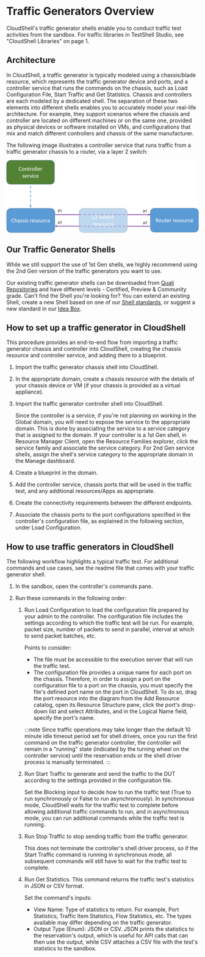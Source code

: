 # Traffic Generators Overview

CloudShell's traffic generator shells enable you to conduct traffic test activities from the sandbox. For traffic libraries in TestShell Studio, see "CloudShell Libraries" on page 1.

## Architecture

In CloudShell, a traffic generator is typically modeled using a chassis/blade resource, which represents the traffic generator device and ports, and a controller service that runs the commands on the chassis, such as Load Configuration File, Start Traffic and Get Statistics. Chassis and controllers are each modeled by a dedicated shell. The separation of these two elements into different shells enables you to accurately model your real-life architecture. For example, they support scenarios where the chassis and controller are located on different machines or on the same one, provided as physical devices or software installed on VMs, and configurations that mix and match different controllers and chassis of the same manufacturer.

The following image illustrates a controller service that runs traffic from a traffic generator chassis to a router, via a layer 2 switch:

![](/Images/CloudShell-Portal/TrafficGeneratorsArchitecture.png)

## Our Traffic Generator Shells

While we still support the use of 1st Gen shells, we highly recommend using the 2nd Gen version of the traffic generators you want to use.

Our existing traffic generator shells can be downloaded from [Quali Repositories](https://github.com/orgs/QualiSystems/repositories) and have different levels - Certified, Preview & Community grade. Can't find the Shell you're looking for? You can extend an existing Shell, create a new Shell based on one of our [Shell standards](https://github.com/orgs/QualiSystems/discussions?discussions_q=label%3AStandard+), or suggest a new standard in our [Idea Box](https://github.com/orgs/QualiSystems/discussions/categories/idea-box).

## How to set up a traffic generator in CloudShell

This procedure provides an end-to-end flow from importing a traffic generator chassis and controller into CloudShell, creating the chassis resource and controller service, and adding them to a blueprint.

1. Import the traffic generator chassis shell into CloudShell.
2. In the appropriate domain, create a chassis resource with the details of your chassis device or VM (if your chassis is provided as a virtual appliance).
3. Import the traffic generator controller shell into CloudShell.
    
    Since the controller is a service, if you're not planning on working in the Global domain, you will need to expose the service to the appropriate domain. This is done by associating the service to a service category that is assigned to the domain. If your controller is a 1st Gen shell, in Resource Manager Client, open the Resource Families explorer, click the service family and associate the service category. For 2nd Gen service shells, assign the shell's service category to the appropriate domain in the Manage dashboard.
    
4. Create a blueprint in the domain.
5. Add the controller service, chassis ports that will be used in the traffic test, and any additional resources/Apps as appropriate.
6. Create the connectivity requirements between the different endpoints.
7. Associate the chassis ports to the port configurations specified in the controller's configuration file, as explained in the following section, under Load Configuration.

## How to use traffic generators in CloudShell

The following workflow highlights a typical traffic test. For additional commands and use cases, see the readme file that comes with your traffic generator shell.

1. In the sandbox, open the controller's commands pane.
2. Run these commands in the following order:
    
    1. Run Load Configuration to load the configuration file prepared by your admin to the controller. The configuration file includes the settings according to which the traffic test will be run. For example, packet size, number of packets to send in parallel, interval at which to send packet batches, etc.
        
        Points to consider:
        
        - The file must be accessible to the execution server that will run the traffic test.
        - The configuration file provides a unique name for each port on the chassis. Therefore, in order to assign a port on the configuration file to a port on the chassis, you must specify the file's defined port name on the port in CloudShell. To do so, drag the port resource into the diagram from the Add Resource catalog, open its Resource Structure pane, click the port's drop-down list and select Attributes, and in the Logical Name field, specify the port's name.
        
        :::note
        Since traffic operations may take longer than the default 10 minute idle timeout period set for shell drivers, once you run the first command on the traffic generator controller, the controller will remain in a "running" state (indicated by the turning wheel on the controller service) until the reservation ends or the shell driver process is manually terminated.
        :::
        
    2. Run Start Traffic to generate and send the traffic to the DUT according to the settings provided in the configuration file.
        
        Set the Blocking input to decide how to run the traffic test (True to run synchronously or False to run asynchronously). In synchronous mode, CloudShell waits for the traffic test to complete before allowing additional traffic commands to run, and in asynchronous mode, you can run additional commands while the traffic test is running.
        
    3. Run Stop Traffic to stop sending traffic from the traffic generator.
        
        This does not terminate the controller's shell driver process, so if the Start Traffic command is running in synchronous mode, all subsequent commands will still have to wait for the traffic test to complete.
        
    4. Run Get Statistics. This command returns the traffic test's statistics in JSON or CSV format.
        
        Set the command's inputs:
        
        - View Name: Type of statistics to return. For example, Port Statistics, Traffic Item Statistics, Flow Statistics, etc. The types available may differ depending on the traffic generator.
        - Output Type (Enum): JSON or CSV. JSON prints the statistics to the reservation's output, which is useful for API calls that can then use the output, while CSV attaches a CSV file with the test's statistics to the sandbox.